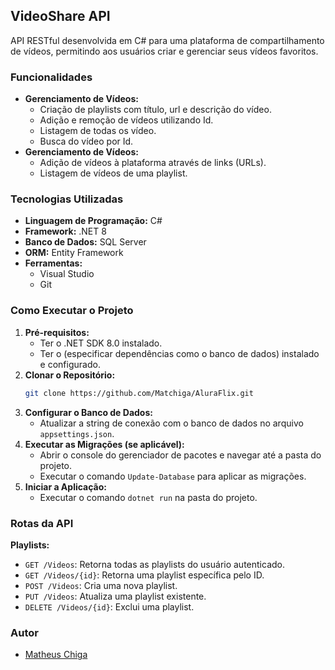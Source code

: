 ## VideoShare API  

API RESTful desenvolvida em C# para uma plataforma de compartilhamento de vídeos, permitindo aos usuários criar e gerenciar seus vídeos favoritos.

### Funcionalidades

- **Gerenciamento de Vídeos:**
    - Criação de playlists com título, url e descrição do vídeo.
    - Adição e remoção de vídeos utilizando Id.
    - Listagem de todas os vídeo.
    - Busca do vídeo por Id.
- **Gerenciamento de Vídeos:**
    - Adição de vídeos à plataforma através de links (URLs).
    - Listagem de vídeos de uma playlist.

### Tecnologias Utilizadas

- **Linguagem de Programação:** C#
- **Framework:** .NET 8
- **Banco de Dados:** SQL Server
- **ORM:** Entity Framework
- **Ferramentas:**
    - Visual Studio
    - Git

### Como Executar o Projeto

1. **Pré-requisitos:**
    - Ter o .NET SDK 8.0 instalado.
    - Ter o  (especificar dependências como o banco de dados) instalado e configurado.
2. **Clonar o Repositório:**
   ```bash
   git clone https://github.com/Matchiga/AluraFlix.git
   ```
3. **Configurar o Banco de Dados:**
    - Atualizar a string de conexão com o banco de dados no arquivo `appsettings.json`.
4. **Executar as Migrações (se aplicável):**
    - Abrir o console do gerenciador de pacotes e navegar até a pasta do projeto.
    - Executar o comando `Update-Database` para aplicar as migrações.
5. **Iniciar a Aplicação:**
    - Executar o comando `dotnet run` na pasta do projeto.

### Rotas da API

**Playlists:**

- `GET /Videos`: Retorna todas as playlists do usuário autenticado.
- `GET /Videos/{id}`: Retorna uma playlist específica pelo ID.
- `POST /Videos`: Cria uma nova playlist.
- `PUT /Videos`: Atualiza uma playlist existente.
- `DELETE /Videos/{id}`: Exclui uma playlist.

### Autor

- [Matheus Chiga](https://github.com/Matchiga/)
